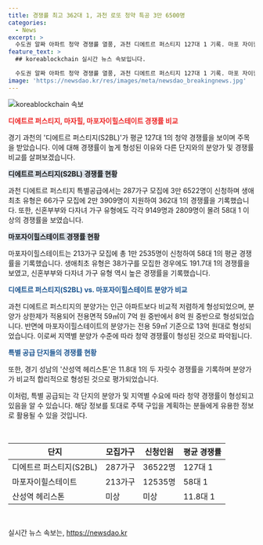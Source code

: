 ```yaml
---
title: 경쟁률 최고 362대 1, 과천 로또 청약 특공 3만 6500명
categories:
  - News
excerpt: >
  수도권 알짜 아파트 청약 경쟁률 열풍, 과천 디에트르 퍼스티지 127대 1 기록. 마포 자이힐스테이트와 성남 산성역 헤리스톤도 58대 1, 11.8대 1의 경쟁률로 눈길. 디에트르 퍼스티지는 가격이 저렴해 신규최초, 신혼부부, 다자녀 등의 모집에 3만 6522명이 몰려들었고, 마포 자이힐스테이트는 1만 2535명의 참가자가 경쟁했다. 분양가가 상대적으로 낮아서인데, 과천 디에트르 퍼스티지 59㎡ 전용면적 기준으로 7억 원 중반~8억 원 중반으로 성남 산성역 헤리스톤은 59㎡가 8억 원 중반대, 84㎡가 11억 원대의 가격대를 형성하고 있다.
feature_text: >
  ## koreablockchain 실시간 뉴스 속보입니다.

  수도권 알짜 아파트 청약 경쟁률 열풍, 과천 디에트르 퍼스티지 127대 1 기록. 마포 자이힐스테이트와 성남 산성역 헤리스톤도 58대 1, 11.8대 1의 경쟁률로 눈길. 디에트르 퍼스티지는 가격이 저렴해 신규최초, 신혼부부, 다자녀 등의 모집에 3만 6522명이 몰려들었고, 마포 자이힐스테이트는 1만 2535명의 참가자가 경쟁했다. 분양가가 상대적으로 낮아서인데, 과천 디에트르 퍼스티지 59㎡ 전용면적 기준으로 7억 원 중반~8억 원 중반으로 성남 산성역 헤리스톤은 59㎡가 8억 원 중반대, 84㎡가 11억 원대의 가격대를 형성하고 있다.
image: 'https://newsdao.kr/res/images/meta/newsdao_breakingnews.jpg'
---
```


<p><img src="https://newsdao.kr/res/images/meta/newsdao_breakingnews.jpg" alt="koreablockchain 속보" /></p>

<p><b><span style="color: #ee2323;">디에트르 퍼스티지, 마자힐, 마포자이힐스테이트 경쟁률 비교</span></b></p>

<p>경기 과천의 '디에트르 퍼스티지(S2BL)'가 평균 127대 1의 청약 경쟁률을 보이며 주목을 받았습니다. 이에 대해 경쟁률이 높게 형성된 이유와 다른 단지와의 분양가 및 경쟁률 비교를 살펴보겠습니다. </p>

<p><b><span style="background-color: #21538527;">디에트르 퍼스티지(S2BL) 경쟁률 현황</span></b></p>

<p>과천 디에트르 퍼스티지 특별공급에서는 287가구 모집에 3만 6522명이 신청하며 생애 최초 유형은 66가구 모집에 2만 3909명이 지원하여 362대 1의 경쟁률을 기록했습니다. 또한, 신혼부부와 다자녀 가구 유형에도 각각 9149명과 2809명이 몰려 58대 1 이상의 경쟁률을 보였습니다.</p>

<p><b><span style="background-color: #21538527;">마포자이힐스테이트 경쟁률 현황</span></b></p>

<p>마포자이힐스테이트는 213가구 모집에 총 1만 2535명이 신청하여 58대 1의 평균 경쟁률을 기록했습니다. 생애최초 유형은 38가구를 모집한 경우에도 191.7대 1의 경쟁률을 보였고, 신혼부부와 다자녀 가구 유형 역시 높은 경쟁률을 기록했습니다.</p>

<p><b><span style="color: #1a5490;">디에트르 퍼스티지(S2BL) vs. 마포자이힐스테이트 분양가 비교</span></b></p>

<p>과천 디에트르 퍼스티지의 분양가는 인근 아파트보다 비교적 저렴하게 형성되었으며, 분양가 상한제가 적용되어 전용면적 59㎡이 7억 원 중반에서 8억 원 중반으로 형성되었습니다. 반면에 마포자이힐스테이트의 분양가는 전용 59㎡ 기준으로 13억 원대로 형성되었습니다. 이로써 지역별 분양가 수준에 따라 청약 경쟁률이 형성된 것으로 파악됩니다. </p>

<p><b><span style="color: #1a5490;">특별 공급 단지들의 경쟁률 현황</span></b></p>

<p>또한, 경기 성남의 '산성역 헤리스톤'은 11.8대 1의 두 자릿수 경쟁률을 기록하며 분양가가 비교적 합리적으로 형성된 것으로 평가되었습니다.</p>

<p>이처럼, 특별 공급되는 각 단지의 분양가 및 지역별 수요에 따라 청약 경쟁률이 형성되고 있음을 알 수 있습니다. 해당 정보를 토대로 주택 구입을 계획하는 분들에게 유용한 정보로 활용될 수 있을 것입니다.</p>

<p data-ke-size="size16">&nbsp;</p>

<table>
    <thead>
        <tr>
            <th>단지</th>
            <th>모집가구</th>
            <th>신청인원</th>
            <th>평균 경쟁률</th>
        </tr>
    </thead>
    <tbody>
        <tr>
            <td>디에트르 퍼스티지(S2BL)</td>
            <td>287가구</td>
            <td>36522명</td>
            <td>127대 1</td>
        </tr>
        <tr>
            <td>마포자이힐스테이트</td>
            <td>213가구</td>
            <td>12535명</td>
            <td>58대 1</td>
        </tr>
        <tr>
            <td>산성역 헤리스톤</td>
            <td>미상</td>
            <td>미상</td>
            <td>11.8대 1</td>
        </tr>
    </tbody>
</table>

<p data-ke-size="size16">&nbsp;</p>
실시간 뉴스 속보는, <a href="https://newsdao.kr" rel="dofollow">https://newsdao.kr</a>


